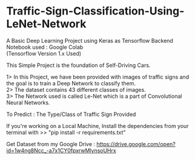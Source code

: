 # Traffic-Sign-Classification-Using-LeNet-Network
A Basic Deep Learning Project using Keras as Tensorflow Backend                   
Notebook used : Google Colab           
(Tensorflow Version 1.x Used)

This Simple Project is the foundation of Self-Driving Cars.

1> In this Project, we have been provided with images of traffic signs and the goal is to train a Deep Network to classify them.          
2> The dataset contains 43 different classes of images.                
3> The Network used is called Le-Net which is a part of Convolutional Neural Networks.                     

To Predict : The Type/Class of Traffic Sign Provided

If you're working on a Local Machine,
Install the dependencies from your terminal with >> "pip install -r requirements.txt"            

Get Dataset from my Google Drive : https://drive.google.com/open?id=1w4ng8Ncc_-a7x1CY0fpxrwMlynsoUHrx

